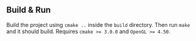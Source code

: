## Build & Run
Build the project using `cmake ..` inside the `build` directory. Then run `make` and it should build. Requires `cmake >= 3.0.0` and `OpenGL >= 4.50`.
